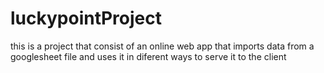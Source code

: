 # luckypointProject
this is a project that consist of an online web app that imports data from a googlesheet file and uses it in diferent ways to serve it to the client
